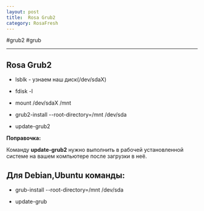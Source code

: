 ```yaml
---
layout: post
title:  Rosa Grub2
category: RosaFresh
---
```


#grub2 #grub

---

## Rosa Grub2

- lsblk - узнаем наш диск(/dev/sdaX)

- fdisk -l

- mount /dev/sdaX /mnt

- grub2-install --root-directory=/mnt /dev/sda

- update-grub2

**Поправочка:**

Команду **update-grub2** нужно выполнить в рабочей установленной системе на вашем компьютере после загрузки в неё.

## Для Debian,Ubuntu команды:

- grub-install --root-directory=/mnt /dev/sda

- update-grub